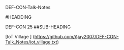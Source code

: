 DEF-CON-Talk-Notes

#HEADDING

DEF-CON 25
##SUB-HEADING


[IoT Village ] (https://github.com/Ajay2007/DEF-CON-Talk_Notes/iot_village.txt)
